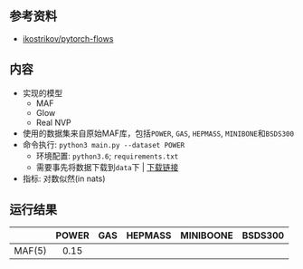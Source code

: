 ## 参考资料
- [ikostrikov/pytorch-flows](https://github.com/ikostrikov/pytorch-flows)

## 内容
- 实现的模型
	- MAF
	- Glow
	- Real NVP
- 使用的数据集来自原始MAF库，包括`POWER`, `GAS`, `HEPMASS`, `MINIBONE`和`BSDS300`
- 命令执行: `python3 main.py --dataset POWER`
	- 环境配置: `python3.6`; `requirements.txt`
	- 需要事先将数据下载到`data`下 | [下载链接](https://zenodo.org/record/1161203#.YMdLiGQzb9G)
- 指标: 对数似然(in nats)

## 运行结果
|  | POWER | GAS | HEPMASS | MINIBOONE | BSDS300 | 
| :----: | :----: | :----: | :----: | :----: | :----: |
| MAF(5) | 0.15 | 